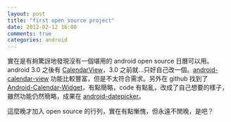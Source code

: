 ```yaml
---
layout: post
title: "first open source project"
date: 2012-02-12 16:00
comments: true
categories: android
---
```


實在是有夠驚訝地發現沒有一個堪用的 android open source 日曆可以用。android 3.0 之後有 [CalendarView](http://developer.android.com/reference/android/widget/CalendarView.html)，3.0 之前就...只好自己改一個。[android-calendar-view](http://code.google.com/p/android-calendar-view/) 功能比較豐富，但是不太符合需求。另外在 github 找到了 [Android-Calendar-Widget](http://dharmin007.wordpress.com/android-calendar-widget-month-view/)，有點簡略，code 有點亂，改成了自己想要的樣子，雖然功能仍然簡略，成果在 [android-datepicker](https://github.com/yesyo/android-datepicker)。

這麼晚才加入 open source 的行列，實在有點慚愧，但永遠不閒晚，是吧？
